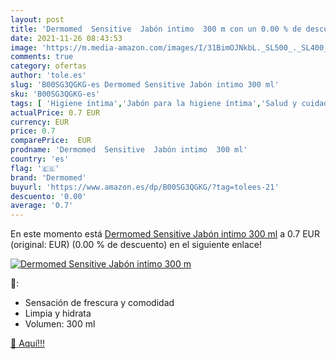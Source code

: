 ```yaml
---
layout: post
title: 'Dermomed  Sensitive  Jabón intimo  300 m con un 0.00 % de descuento'
date: 2021-11-26 08:43:53
image: 'https://m.media-amazon.com/images/I/31BimOJNkbL._SL500_._SL400_.jpg'
comments: true
category: ofertas
author: 'tole.es'
slug: 'B00SG3QGKG-es Dermomed Sensitive Jabón intimo 300 ml'
sku: 'B00SG3QGKG-es'
tags: [ 'Higiene íntima','Jabón para la higiene íntima','Salud y cuidado personal','dermomed','jabón', ]
actualPrice: 0.7 EUR
currency: EUR
price: 0.7
comparePrice:  EUR
prodname: 'Dermomed  Sensitive  Jabón intimo  300 ml'
country: 'es'
flag: '🇪🇸'
brand: 'Dermomed'
buyurl: 'https://www.amazon.es/dp/B00SG3QGKG/?tag=tolees-21'
descuento: '0.00'
average: '0.7'
---
```


En este momento está [Dermomed  Sensitive  Jabón intimo  300 ml](https://www.amazon.es/dp/B00SG3QGKG/?tag=tolees-21) a 0.7 EUR (original:  EUR) (0.00 %  de descuento) en el siguiente enlace!

[![Dermomed  Sensitive  Jabón intimo  300 m](https://m.media-amazon.com/images/I/31BimOJNkbL._SL500_._SL400_.jpg)](https://www.amazon.es/dp/B00SG3QGKG/?tag=tolees-21)

🔎:

- Sensación de frescura y comodidad
- Limpia y hidrata
- Volumen: 300 ml

[🛒 Aquí!!!](https://www.amazon.es/dp/B00SG3QGKG/?tag=tolees-21)
